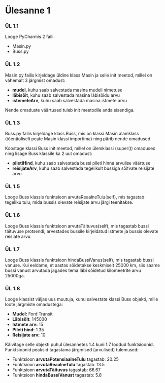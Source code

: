 # Ülesanne 1

### ÜL 1.1
Looge PyCharmis 2 faili:
- Masin.py
- Buss.py

### ÜL 1.2
Masin.py failis kirjeldage üldine klass Masin ja selle init meetod, millel on vähemalt 3 järgmist omadust:
- **mudel**, kuhu saab salvestada masina mudeli nimetuse
- **läbisõit**, kuhu saab salvestada masina läbisõidu arvu
- **istemeteArv**, kuhu saab salvestada masina istmete arvu

Nende omaduste väärtused tuleb init meetodile anda sisendiga.

### ÜL 1.3
Buss.py failis kirjeldage klass Buss, mis on klassi Masin alamklass (tõenäoliselt peate Masin klassi importima) ning pärib nende omadused.

Koostage klassi Buss init meetod, millel on ülemklassi (super()) omadused ning lisage Buss klassile ka 2 uut omadust:
- **piletiHind**, kuhu saab salvestada bussi pileti hinna arvulise väärtuse
- **reisijateArv**, kuhu saab salvestada tegelikult bussiga sõitvate reisijate arvu

### ÜL 1.5
Looge Buss klassis funktsioon arvutaReaalneTulu(self), mis tagastab tegeliku tulu, mida bussis olevate reisijate arvu järgi teenitakse.

### ÜL 1.6
Looge Buss klassis funktsioon arvutaTäituvus(self), mis tagastab bussi täituvuse protsendi, arvestades bussile kirjeldatud istmete ja bussis olevate reisiate arvu.

### ÜL 1.7
Looge Buss klassis funktsioon hindaBussiVanus(self), mis tagastab bussi vanuse. Kui eeldame, et aastas sõidetakse keskmiselt 25000 km, siis saame bussi vanust arvutada jagades tema läbi sõidetud kilomeetrite arvu 25000ga.

### ÜL 1.8
Looge klassist väljas uus muutuja, kuhu salvestate klassi Buss objekti, mille loote järgmiste omadustega:
- **Mudel:** Ford Transit
- **Läbisõit:** 145000
- **Istmete arv:** 15
- **Pileti hind:** 1.35
- **Reisijate arv:** 10

Käivitage selle objekti puhul ülesannetes 1.4 kuni 1.7 loodud funktsioonid. Funktsioonid peaksid tagastama järgmised (arvulised) tulemused:
- Funktsioon **arvutaPotensiaalneTulu** tagastab: 20.25
- Funktsioon **arvutaReaalneTulu** tagastab: 13.5
- Funktsioon **arvutaTäituvus** tagastab: 66.67
- Funktsioon **hindaBussiVanust** tagastab: 5.8